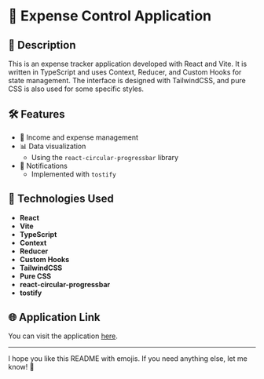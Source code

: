 # 💸 Expense Control Application

## 📜 Description

This is an expense tracker application developed with React and Vite. It is written in TypeScript and uses Context, Reducer, and Custom Hooks for state management. The interface is designed with TailwindCSS, and pure CSS is also used for some specific styles.

## 🛠️ Features

- 🤑 Income and expense management
- 📊 Data visualization
  - Using the `react-circular-progressbar` library
- 🔔 Notifications
  - Implemented with `tostify`

## 🧰 Technologies Used

- **React**
- **Vite**
- **TypeScript**
- **Context**
- **Reducer**
- **Custom Hooks**
- **TailwindCSS**
- **Pure CSS**
- **react-circular-progressbar**
- **tostify**

## 🌐 Application Link

You can visit the application [here](https://inspiring-bublanina-c8db77.netlify.app/).

---

I hope you like this README with emojis. If you need anything else, let me know! 🚀
